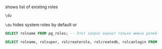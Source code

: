 shows list of existing roles

```bash
\du
```

`\du` hides system roles by default
or

```sql
SELECT rolname FROM pg_roles; -- Этот запрос вернет только имена ролей

SELECT rolname, rolsuper, rolcreaterole, rolcreatedb, rolcanlogin FROM pg_roles; -- Этот запрос покажет, является ли роль суперпользователем (`rolsuper`), может ли создавать другие роли (`rolcreaterole`), базы данных (`rolcreatedb`), и может ли логиниться (`rolcanlogin`

```